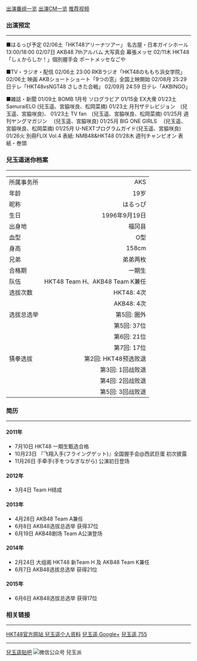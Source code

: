 [出演番组一览][bangumi list]
[出演CM一览][cm list]
[推荐视频][recommend videos]


### 出演预定
---
■はるっぴ予定
02/06土「HKT48アリーナツアー」 名古屋・日本ガイシホール 13:00/18:00
02/07日 AKB48 7thアルバム 大写真会 幕張メッセ
02/11木 HKT48「しぇからしか！」個別握手会 ポートメッセなごや

■TV・ラジオ・配信
02/06土 23:00 RKBラジオ「HKT48のももち浜女学院」
02/06土 映画 AKBショートショート「9つの窓」全国上映開始
02/08月 25:29 日テレ「HKT48vsNGT48 さしきた合戦」
02/09月 24:59 日テレ「AKBINGO」

■雑誌・新聞
01/09土 BOMB 1月号 ソログラビア
01/15金 EX大衆
01/23土 SamuraiELO (兒玉遥、宮脇咲良、松岡菜摘)
01/23土 月刊ザテレビジョン　(兒玉遥、宮脇咲良)、
01/23土 TV fan　(兒玉遥、宮脇咲良、松岡菜摘)
01/25月 週刊ヤングマガジン 　(兒玉遥、宮脇咲良)
01/25月 BIG ONE GIRLS　 (兒玉遥、宮脇咲良、松岡菜摘)
01/25月 U-NEXTプログラムガイド(兒玉遥、宮脇咲良)
01/26火 別冊FLIX Vol.4 表紙: NMB48&HKT48
01/28木 週刊チャンピオン 表紙・巻頭

### 兒玉遥迷你档案
----
|         |            |
| ---------- |-------------:|
| 所属事务所   | AKS          |
| 年龄           | 19岁         |
| 昵称           | はるっぴ      |
| 生日           | 1996年9月19日 |
| 出身地        | 福冈县        |
| 血型           | O型          |
| 身高           | 158cm        |
| 兄弟           | 弟弟两枚      |
| 合格期        | 一期生        |
| 队伍           | HKT48 Team H、AKB48 Team K兼任 |
| 选拔次数      | HKT48: 4次          |
|                 |AKB48: 4次     |
|选拔总选举    | 第5回: 圈外|
|                 | 第5回: 37位|
|                 |第6回: 21位|
|                 |第7回: 17位|
|猜拳选拔      |第2回: HKT48预选败退|
|                 |第3回: 1回战败退|
|                 |第4回: 2回战败退|
|                 |第5回: 3回战败退|

### 简历
---
#### 2011年
- 7月10日 HKT48 一期生甄选合格
- 10月23日 『飞翔入手(フライングゲット)』全国握手会@西武巨蛋 初次披露
- 11月26日 手牵手(手をつなぎながら) 公演初日登场

#### 2012年
- 3月4日 Team H结成

#### 2013年
- 4月28日 AKB48 Team A兼任
- 6月8日 AKB48选拔总选举 获得37位
- 6月19日 AKB48剧场 Team A公演登场

#### 2014年
- 2月24日 大组阁 HKT48 新Team H 及 AKB48 Team K兼任
- 6月7日 AKB48选拔总选举 获得21位

#### 2015年
- 6月6日 AKB48选拔总选举 获得17位

### 相关链接
---
[HKT48官方网站 兒玉遥个人资料][haruppi offical]
[兒玉遥 Google+][haruppi g+]
[兒玉遥 755][haruppi 755]

---
[兒玉遥贴吧][haruppi tieba]
![微信公众号 兒玉派][haruppi wechat]


[bangumi list]:#
[cm list]:#
[recommend videos]:#
[haruppi offical]:http://www.hkt48.jp/profile/haruka_kodama.html
[haruppi g+]:https://plus.google.com/u/0/111907069956262615426/posts
[haruppi 755]:http://7gogo.jp/kodama-haruka
[haruppi tieba]:http://tieba.baidu.com/f?kw=%E5%84%BF%E7%8E%89%E9%81%A5
[haruppi wechat]:../images/wechat.jpg